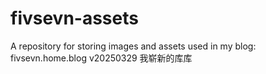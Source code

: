# fivsevn-assets
A repository for storing images and assets used in my blog: fivsevn.home.blog
v20250329 我崭新的库库
